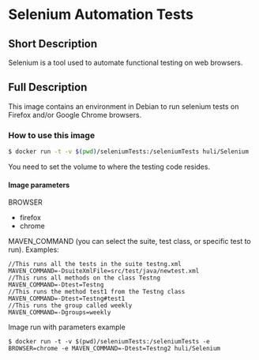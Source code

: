 # Selenium Automation Tests

## Short Description
Selenium is a tool used to automate functional testing on web browsers. 
## Full Description
This image contains an environment in Debian to run selenium tests on Firefox and/or Google Chrome browsers. 

### How to use this image
```sh
$ docker run -t -v $(pwd)/seleniumTests:/seleniumTests huli/Selenium
```
You need to set the volume to where the testing code resides.
#### Image parameters
BROWSER
 - firefox
 - chrome

MAVEN_COMMAND  (you can select the suite, test class, or specific test to run). Examples:
```
//This runs all the tests in the suite testng.xml
MAVEN_COMMAND=-DsuiteXmlFile=src/test/java/newtest.xml
//This runs all methods on the class Testng
MAVEN_COMMAND=-Dtest=Testng
//This runs the method test1 from the Testng class
MAVEN_COMMAND=-Dtest=Testng#test1
//This runs the group called weekly
MAVEN_COMMAND=-Dgroups=weekly
```

Image run with parameters example

```
$ docker run -t -v $(pwd)/seleniumTests:/seleniumTests -e BROWSER=chrome -e MAVEN_COMMAND=-Dtest=Testng2 huli/Selenium

```
